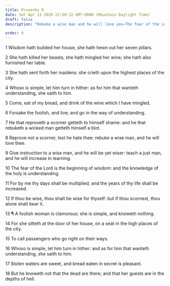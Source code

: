```yaml
---
title: Proverbs 9
date: Sat Apr 11 2020 22:50:32 GMT-0600 (Mountain Daylight Time)
draft: false
description: "Rebuke a wise man and he will love you—The fear of the Lord is the beginning of wisdom—The guests of an immoral woman are in the depths of hell."

order: 9
---
```

    
1 Wisdom hath builded her house, she hath hewn out her seven pillars.

2 She hath killed her beasts; she hath mingled her wine; she hath also furnished her table.

3 She hath sent forth her maidens: she crieth upon the highest places of the city.

4 Whoso is simple, let him turn in hither: as for him that wanteth understanding, she saith to him.

5 Come, eat of my bread, and drink of the wine which I have mingled.

6 Forsake the foolish, and live; and go in the way of understanding.

7 He that reproveth a scorner getteth to himself shame: and he that rebuketh a wicked man getteth himself a blot.

8 Reprove not a scorner, lest he hate thee: rebuke a wise man, and he will love thee.

9 Give instruction to a wise man, and he will be yet wiser: teach a just man, and he will increase in learning.

10 The fear of the Lord is the beginning of wisdom: and the knowledge of the holy is understanding.

11 For by me thy days shall be multiplied, and the years of thy life shall be increased.

12 If thou be wise, thou shalt be wise for thyself: but if thou scornest, thou alone shalt bear it.

13 ¶ A foolish woman is clamorous: she is simple, and knoweth nothing.

14 For she sitteth at the door of her house, on a seat in the high places of the city.

15 To call passengers who go right on their ways.

16 Whoso is simple, let him turn in hither: and as for him that wanteth understanding, she saith to him.

17 Stolen waters are sweet, and bread eaten in secret is pleasant.

18 But he knoweth not that the dead are there; and that her guests are in the depths of hell.
